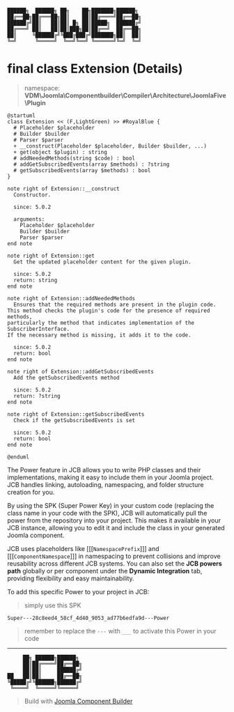 ```
██████╗  ██████╗ ██╗    ██╗███████╗██████╗
██╔══██╗██╔═══██╗██║    ██║██╔════╝██╔══██╗
██████╔╝██║   ██║██║ █╗ ██║█████╗  ██████╔╝
██╔═══╝ ██║   ██║██║███╗██║██╔══╝  ██╔══██╗
██║     ╚██████╔╝╚███╔███╔╝███████╗██║  ██║
╚═╝      ╚═════╝  ╚══╝╚══╝ ╚══════╝╚═╝  ╚═╝
```
# final class Extension (Details)
> namespace: **VDM\Joomla\Componentbuilder\Compiler\Architecture\JoomlaFive\Plugin**

```uml
@startuml
class Extension << (F,LightGreen) >> #RoyalBlue {
  # Placeholder $placeholder
  # Builder $builder
  # Parser $parser
  + __construct(Placeholder $placeholder, Builder $builder, ...)
  + get(object $plugin) : string
  # addNeededMethods(string $code) : bool
  # addGetSubscribedEvents(array $methods) : ?string
  # getSubscribedEvents(array $methods) : bool
}

note right of Extension::__construct
  Constructor.

  since: 5.0.2
  
  arguments:
    Placeholder $placeholder
    Builder $builder
    Parser $parser
end note

note right of Extension::get
  Get the updated placeholder content for the given plugin.

  since: 5.0.2
  return: string
end note

note right of Extension::addNeededMethods
  Ensures that the required methods are present in the plugin code.
This method checks the plugin's code for the presence of required methods,
particularly the method that indicates implementation of the SubscriberInterface.
If the necessary method is missing, it adds it to the code.

  since: 5.0.2
  return: bool
end note

note right of Extension::addGetSubscribedEvents
  Add the getSubscribedEvents method

  since: 5.0.2
  return: ?string
end note

note right of Extension::getSubscribedEvents
  Check if the getSubscribedEvents is set

  since: 5.0.2
  return: bool
end note
 
@enduml
```

The Power feature in JCB allows you to write PHP classes and their implementations, making it easy to include them in your Joomla project. JCB handles linking, autoloading, namespacing, and folder structure creation for you.

By using the SPK (Super Power Key) in your custom code (replacing the class name in your code with the SPK), JCB will automatically pull the power from the repository into your project. This makes it available in your JCB instance, allowing you to edit it and include the class in your generated Joomla component.

JCB uses placeholders like [[[`NamespacePrefix`]]] and [[[`ComponentNamespace`]]] in namespacing to prevent collisions and improve reusability across different JCB systems. You can also set the **JCB powers path** globally or per component under the **Dynamic Integration** tab, providing flexibility and easy maintainability.

To add this specific Power to your project in JCB:

> simply use this SPK
```
Super---28c8eed4_58cf_4d40_9053_ad77b6edfa9d---Power
```
> remember to replace the `---` with `___` to activate this Power in your code

---
```
     ██╗ ██████╗██████╗
     ██║██╔════╝██╔══██╗
     ██║██║     ██████╔╝
██   ██║██║     ██╔══██╗
╚█████╔╝╚██████╗██████╔╝
 ╚════╝  ╚═════╝╚═════╝
```
> Build with [Joomla Component Builder](https://git.vdm.dev/joomla/Component-Builder)

